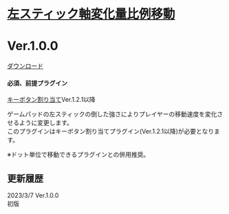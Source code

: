 # [左スティック軸変化量比例移動](https://raw.githubusercontent.com/nuun888/MZ/master/NUUN_realMoveLeftStic.js)
# Ver.1.0.0
[ダウンロード](https://raw.githubusercontent.com/nuun888/MZ/master/NUUN_realMoveLeftStic.js)
#### 必須、前提プラグイン
[キーボタン割り当て](https://github.com/nuun888/MZ/blob/master/README/UserKey.md)Ver.1.2.1以降  

ゲームパッドの左スティックの倒した強さによりプレイヤーの移動速度を変化させるように変更します。  
このプラグインはキーボタン割り当てプラグイン(Ver.1.2.1以降)が必要となります。  

※ドット単位で移動できるプラグインとの併用推奨。  

## 更新履歴
2023/3/7 Ver.1.0.0  
初版  
